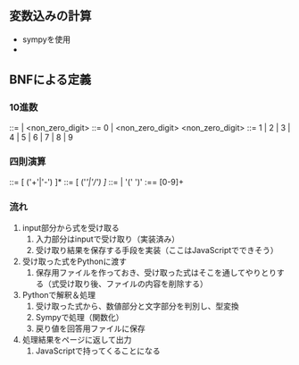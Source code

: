 ## 変数込みの計算
- sympyを使用
- 
  
## BNFによる定義
### 10進数
<integer> ::= <digit> | <non_zero_digit> <integer>
<digit> ::= 0 | <non_zero_digit>
<non_zero_digit> ::= 1 | 2 | 3 | 4 | 5 | 6 | 7 | 8 | 9

### 四則演算
<expr>   ::= <term> [ ('+'|'-') <term> ]*
<term>   ::= <factor> [ ('*'|'/') <factor> ]*
<factor> ::= <number> | '(' <expr> ')'
<number> :== [0-9]+

### 流れ
1. input部分から式を受け取る
   1. 入力部分はinputで受け取り（実装済み）
   2. 受け取り結果を保存する手段を実装（ここはJavaScriptでできそう）
2. 受け取った式をPythonに渡す
   1. 保存用ファイルを作っておき、受け取った式はそこを通してやりとりする（式受け取り後、ファイルの内容を削除する）
3. Pythonで解釈＆処理
   1. 受け取った式から、数値部分と文字部分を判別し、型変換
   2. Sympyで処理（関数化）
   3. 戻り値を回答用ファイルに保存
4. 処理結果をページに返して出力
   1. JavaScriptで持ってくることになる